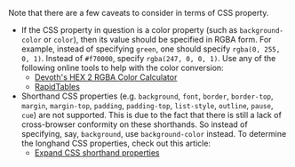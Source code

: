 Note that there are a few caveats to consider in terms of CSS property.
- If the CSS property in question is a color property (such as `background-color` or `color`), then its value
  should be specified in RGBA form. For example, instead of specifying `green`, one should specify `rgba(0, 255, 0, 1)`. 
  Instead of `#f70000`, specify `rgba(247, 0, 0, 1)`. Use any of the following online tools to help with the color 
  conversion:
  - <a href="http://hex2rgba.devoth.com/" class="external-link" target="_nexial_link">Devoth's HEX 2 RGBA Color Calculator</a>
  - <a href="https://www.rapidtables.com/convert/color/hex-to-rgb.html" class="external-link" target="_nexial_link">RapidTables</a>
- Shorthand CSS properties (e.g. `background`, `font`, `border`, `border-top`, `margin`, `margin-top`, `padding`, `padding-top`, 
  `list-style`, `outline`, `pause`, `cue`) are not supported. This is due to the fact that there is still a lack of 
  cross-browser conformity on these shorthands. So instead of specifying, say, `background`, use `background-color` 
  instead. To determine the longhand CSS properties, check out this article:
  - <a href="https://developers.google.com/web/updates/2015/05/expand-css-shorthand-properties" class="external-link" target="_nexial_link">Expand CSS shorthand properties</a>

